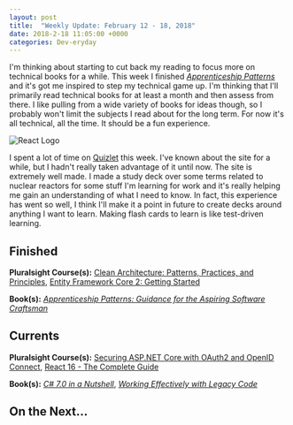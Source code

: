 ```yaml
---
layout: post
title:  "Weekly Update: February 12 - 18, 2018"
date: 2018-2-18 11:05:00 +0000
categories: Dev-eryday
---
```


I'm thinking about starting to cut back my reading to focus more on technical books for a while. This week I finished *[Apprenticeship Patterns][ap]* and it's got me inspired to step my technical game up. I'm thinking that I'll primarily read technical books for at least a month and then assess from there. I like pulling from a wide variety of books for ideas though, so I probably won't limit the subjects I read about for the long term. For now it's all technical, all the time. It should be a fun experience.

![React Logo](https://farm5.staticflickr.com/4755/28414757859_8018e24a12.jpg)

I spent a lot of time on [Quizlet][ql] this week. I've known about the site for a while, but I hadn't really taken advantage of it until now. The site is extremely well made. I made a study deck over some terms related to nuclear reactors for some stuff I'm learning for work and it's really helping me gain an understanding of what I need to know. In fact, this experience has went so well, I think I'll make it a point in future to create decks around anything I want to learn. Making flash cards to learn is like test-driven learning.

Finished
--------

**Pluralsight Course(s):** [Clean Architecture: Patterns, Practices, and Principles][ca], [Entity Framework Core 2: Getting Started][efc]

**Book(s):** *[Apprenticeship Patterns: Guidance for the Aspiring Software Craftsman][ap]*

Currents
--------
**Pluralsight Course(s):**  [Securing ASP.NET Core with OAuth2 and OpenID Connect][secure], [React 16 - The Complete Guide][re]

**Book(s):** *[C# 7.0 in a Nutshell][nut]*, *[Working Effectively with Legacy Code][lc]*

On the Next...
--------



[fun]: https://app.pluralsight.com/library/courses/making-functional-csharp/table-of-contents
[rul]: https://www.amazon.com/12-Rules-Life-Antidote-Chaos-ebook/dp/B01FPGY5T0/
[re]: https://www.udemy.com/react-the-complete-guide-incl-redux/
[core]: https://app.pluralsight.com/library/courses/aspdotnetcore-implementing-securing-api/table-of-contents
[secure]: https://app.pluralsight.com/library/courses/asp-dotnet-core-oauth2-openid-connect-securing/table-of-contents
[core2]: https://app.pluralsight.com/library/courses/asp-dot-net-core-oauth/table-of-contents
[nut]: https://www.amazon.com/C-7-0-Nutshell-Definitive-Reference/dp/1491987650
[wu]: https://www.amazon.com/Waking-Up-Spirituality-Without-Religion-ebook/dp/B00GEEB9YC/
[li]: https://stevewedig.com/2014/02/03/software-developers-reading-list/
[ps]: https://www.amazon.com/Perennial-Seller-Making-Marketing-Lasts-ebook/dp/B01N8SL7FH
[gv]: https://www.youtube.com/watch?v=7kVeCqQCxlk
[cgl]: https://developer.mozilla.org/en-US/docs/Web/CSS/CSS_Grid_Layout
[pbp]: https://app.pluralsight.com/library/courses/play-by-play-packaging-deploying-real-world-asp-dont-net-core-app/table-of-contents
[ca]: https://app.pluralsight.com/library/courses/clean-architecture-patterns-practices-principles/table-of-contents
[ap]: https://www.amazon.com/Apprenticeship-Patterns-Guidance-Aspiring-Craftsman/dp/0596518382/
[ql]: https://quizlet.com/
[efc]: https://app.pluralsight.com/library/courses/entity-framework-core-2-getting-started/table-of-contents
[lc]: https://www.amazon.com/Working-Effectively-Legacy-Michael-Feathers/dp/0131177052/